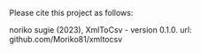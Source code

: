 Please cite this project as follows:

noriko sugie (2023),  XmlToCsv - version 0.1.0. url: github.com/Moriko81/xmltocsv
